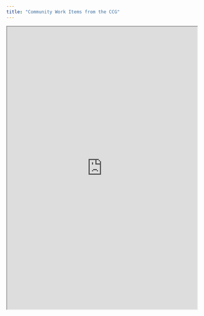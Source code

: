 ```yaml
---
title: "Community Work Items from the CCG"
---
```



<iframe height="750" width="100%" src="https://ewelton.github.io/ktest/wiki.html#Community%20Work%20Items%20from%20the%20CCG"></iframe>
